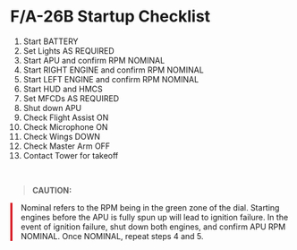 # F/A-26B Startup Checklist

1. Start BATTERY
2. Set Lights AS REQUIRED
3. Start APU and confirm RPM NOMINAL
4. Start RIGHT ENGINE and confirm RPM NOMINAL
5. Start LEFT ENGINE and confirm RPM NOMINAL
6. Start HUD and HMCS
7. Set MFCDs AS REQUIRED
8. Shut down APU
9. Check Flight Assist ON
10. Check Microphone ON
11. Check Wings DOWN
12. Check Master Arm OFF
13. Contact Tower for takeoff

<br>

> **CAUTION:**

<div style="border-left: 4px solid #d8222b; padding-left: 15px; margin-bottom: 20px;">
    Nominal refers to the RPM being in the green zone of the dial. Starting engines before the APU is fully spun up will lead to ignition failure. In the event of ignition failure, shut down both engines, and confirm APU RPM NOMINAL. Once NOMINAL, repeat steps 4 and 5.
</div>

<br>
